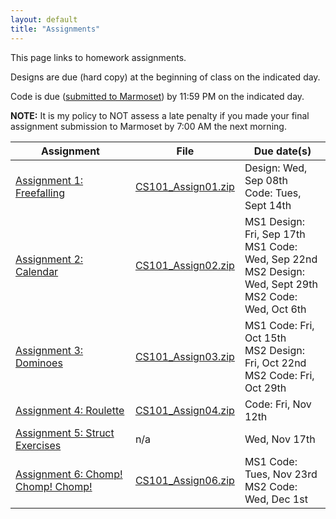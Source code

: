 ```yaml
---
layout: default
title: "Assignments"
---
```


This page links to homework assignments.

Designs are due (hard copy) at the beginning of class on the indicated day.

Code is due (<a href="../submitting.html">submitted to Marmoset</a>) by 11:59 PM on the indicated day.

**NOTE:** It is my policy to NOT assess a late penalty if you made your final assignment submission to Marmoset by 7:00 AM the next morning.

Assignment | File | Due date(s)
---------- | ---- | -----------
[Assignment 1: Freefalling](assign01.html) | [CS101\_Assign01.zip](CS101_Assign01.zip) | Design: Wed, Sep 08th<br>Code: Tues, Sept 14th
[Assignment 2: Calendar](assign02.html) | [CS101\_Assign02.zip](CS101_Assign02.zip) | MS1 Design: Fri, Sep 17th<br>MS1 Code: Wed, Sep 22nd<br>MS2 Design: Wed, Sept 29th<br>MS2 Code: Wed, Oct 6th
[Assignment 3: Dominoes](assign03.html) | [CS101\_Assign03.zip](CS101_Assign03.zip) | MS1 Code: Fri, Oct 15th<br>MS2 Design: Fri, Oct 22nd<br>MS2 Code: Fri, Oct 29th
[Assignment 4: Roulette](assign04.html) | [CS101\_Assign04.zip](CS101_Assign04.zip) | Code: Fri, Nov 12th
[Assignment 5: Struct Exercises](assign05.html) | n/a | Wed, Nov 17th
[Assignment 6: Chomp! Chomp! Chomp!](assign06.html) | [CS101\_Assign06.zip](CS101_Assign06.zip) | MS1 Code: Tues, Nov 23rd<br>MS2 Code: Wed, Dec 1st

<!-- vim:set wrap: ­-->
<!-- vim:set linebreak: -->
<!-- vim:set nolist: -->

